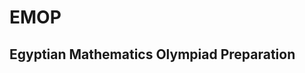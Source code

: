 

<!DOCTYPE html>
<html lang = "en">
<head>
  <meta charset = "UTF-8">
  <link rel = "stylesheet" type = "text/css" href = "mysheet.css">
 
</head>
<h1> EMOP </h1>
<h2> Egyptian Mathematics Olympiad Preparation</h2>


</body>

</html>
